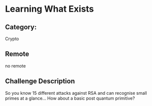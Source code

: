# Learning What Exists

## Category:
Crypto

## Remote
no remote

## Challenge Description
So you know 15 different attacks against RSA and can recognise small primes at a glance... How about a basic post quantum primitive?